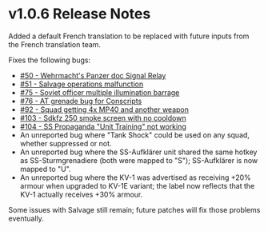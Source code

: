 # v1.0.6 Release Notes

Added a default French translation to be replaced with future inputs from the French translation team.

Fixes the following bugs:

- [#50 - Wehrmacht's Panzer doc Signal Relay](https://github.com/Stoklomolvi/Spearhead-Public/issues/50)
- [#51 - Salvage operations malfunction](https://github.com/Stoklomolvi/Spearhead-Public/issues/51)
- [#75 - Soviet officer multiple illumination barrage](https://github.com/Stoklomolvi/Spearhead-Public/issues/75)
- [#76 - AT grenade bug for Conscripts](https://github.com/Stoklomolvi/Spearhead-Public/issues/76)
- [#92 - Squad getting 4x MP40 and another weapon](https://github.com/Stoklomolvi/Spearhead-Public/issues/92)
- [#103 - Sdkfz 250 smoke screen with no cooldown](https://github.com/Stoklomolvi/Spearhead-Public/issues/103)
- [#104 - SS Propaganda "Unit Training" not working](https://github.com/Stoklomolvi/Spearhead-Public/issues/104)
- An unreported bug where "Tank Shock" could be used on any squad, whether suppressed or not.
- An unreported bug where the SS-Aufklärer unit shared the same hotkey as SS-Sturmgrenadiere (both were mapped to "S"); SS-Aufklärer is now mapped to "U".
- An unreported bug where the KV-1 was advertised as receiving +20% armour when upgraded to KV-1E variant; the label now reflects that the KV-1 actually receives +30% armour.

Some issues with Salvage still remain; future patches will fix those problems eventually.
